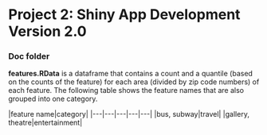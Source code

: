 # Project 2: Shiny App Development Version 2.0

### Doc folder

**features.RData** is a dataframe that contains a count and a quantile (based on the counts of the feature) for each area (divided by zip code numbers) of each feature. The following table shows the feature names that are also grouped into one category.

|feature name|category|
|---|---|---|---|---|
|bus, subway|travel|
|gallery, theatre|entertainment|


